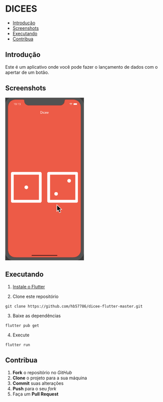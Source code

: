 # DICEES

* [Introdução](#introdução)
* [Screenshots](#screenshots)
* [Executando](#executando)
* [Contribua](#contribua)

## Introdução

Este é um aplicativo onde você pode fazer o lançamento de dados com o apertar de um botão. 

## Screenshots

<p float="left">
  <img src="/screenshots/dicee-demo.gif" width="250" />
</p>

## Executando

1. [Instale o Flutter](https://flutter.dev/docs/get-started/install)

2. Clone este repositório

```
git clone https://github.com/hb57786/dicee-flutter-master.git
```

3. Baixe as dependências

```
flutter pub get
```

4. Execute

```
flutter run
```

## Contribua

1. **Fork** o repositório no *GitHub*
2. **Clone** o projeto para a sua máquina
3. **Commit** suas alterações 
4. **Push** para o seu *fork*
5. Faça um **Pull Request**
